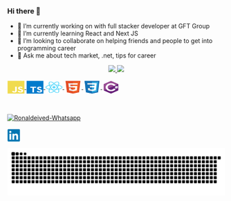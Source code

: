 ### Hi there 👋

- 🔭 I’m currently working on with full stacker developer at GFT Group
- 🌱 I’m currently learning React and Next JS
- 👯 I’m looking to collaborate on helping friends and people to get into programming career
- 💬 Ask me about tech market, .net, tips for career

<div align="center">
  <a href="https://github.com/ronaldeived">
  <img height="180em" src="https://github-readme-stats.vercel.app/api?username=ronaldeived&show_icons=true&theme=dracula&include_all_commits=true&count_private=true"/>
  <img height="180em" src="https://github-readme-stats.vercel.app/api/top-langs/?username=ronaldeived&layout=compact&langs_count=7&theme=dracula"/>
</div>
  <div style="display: inline_block"><br>
  <img align="center" alt="Ronaldeived-Js" height="30" width="40" src="https://raw.githubusercontent.com/devicons/devicon/master/icons/javascript/javascript-plain.svg">
  <img align="center" alt="Ronaldeived-Ts" height="30" width="40" src="https://raw.githubusercontent.com/devicons/devicon/master/icons/typescript/typescript-plain.svg">
  <img align="center" alt="Ronaldeived-React" height="30" width="40" src="https://raw.githubusercontent.com/devicons/devicon/master/icons/react/react-original.svg">
  <img align="center" alt="Ronaldeived-HTML" height="30" width="40" src="https://raw.githubusercontent.com/devicons/devicon/master/icons/html5/html5-original.svg">
  <img align="center" alt="Ronaldeived-CSS" height="30" width="40" src="https://raw.githubusercontent.com/devicons/devicon/master/icons/css3/css3-original.svg">
  <img align="center" alt="Ronaldeived-Csharp" height="30" width="40" src="https://raw.githubusercontent.com/devicons/devicon/master/icons/csharp/csharp-original.svg">
</div>
  
  ##
 
<div><br>
  <a style="padding: 10px auto" href="https://wa.link/mecdnq" target="_blank"><img alt="Ronaldeived-Whatsapp" height="5%" width="12%" src="https://static.whatsapp.net/rsrc.php/ym/r/36B424nhiL4.svg">
  </a>
  <br>
  <br> 
  <a style="margin: 10px auto" href="https://www.linkedin.com/in/ronaldeived" target="_blank"><img align="center"  alt="Ronaldeived-Linkedin" height="5%" width="6%" src="https://raw.githubusercontent.com/devicons/devicon/master/icons/linkedin/linkedin-original.svg">
  </a>
 
  ![Snake animation](https://github.com/ronaldeived/ronaldeived/blob/output/github-contribution-grid-snake.svg)
 
</div>
